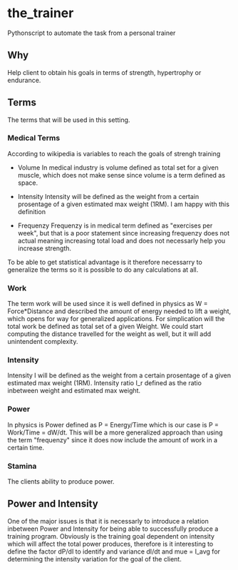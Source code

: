 # the_trainer
Pythonscript to automate the task from a personal trainer 


## Why
Help client to obtain his goals in terms of strength, hypertrophy or endurance.


## Terms
The terms that will be used in this setting.

### Medical Terms
According to wikipedia is variables to reach the goals of strengh training

- Volume
    In medical industry is volume defined as total set for a given muscle, which does not make sense since volume is a term defined as space. 

- Intensity
    Intensity will be defined as the weight from a certain prosentage of a given estimated max weight (1RM). I am happy with this definition

- Frequenzy
    Frequenzy is in medical term defined as "exercises per week", but that is a poor statement since increasing frequenzy does not actual meaning increasing total load and does not necessarly help you increase strength. 

To be able to get statistical advantage is it therefore necessarry to generalize the terms so it is possible to do any calculations at all.

### Work
The term work will be used since it is well defined in physics as W = Force*Distance and described the amount of energy needed to lift a weight, which opens for way for generalized applications. For simplication will the total work be defined as total set of a given Weight. We could start computing the distance travelled for the weight as well, but it will add unintendent complexity.

### Intensity
Intensity I will be defined as the weight from a certain prosentage of a given estimated max weight (1RM). Intensity ratio I_r defined as the ratio inbetween weight and estimated max weight.

### Power
In physics is Power defined as P = Energy/Time which is our case is P = Work/Time = dW/dt. This will be a more generalized approach than using the term "frequenzy" since it does now include the amount of work in a certain time. 

### Stamina
The clients ability to produce power. 

## Power and Intensity
One of the major issues is that it is necessarly to introduce a relation inbetween Power and Intensity for being able to successfully produce a training program. Obviously is the training goal dependent on intensity which will affect the total power produces, therefore is it interesting to define the factor dP/dI to identify  and variance dI/dt and mue = I_avg for determining the intensity variation for the goal of the client. 



